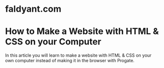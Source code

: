 # faldyant.com
<!DOCTYPE html>
<html>
  <head>
    <meta charset="utf-8">
    <link rel="stylesheet" href="stylesheet.css">
    <title>Progate</title>
  </head>
  <body>
    <h1 class="title">How to Make a Website with HTML & CSS on your Computer</h1>
    <p>In this article you will learn to make a website with HTML & CSS on your own computer instead of making it in the browser with Progate.</p>
</body>
</html>
